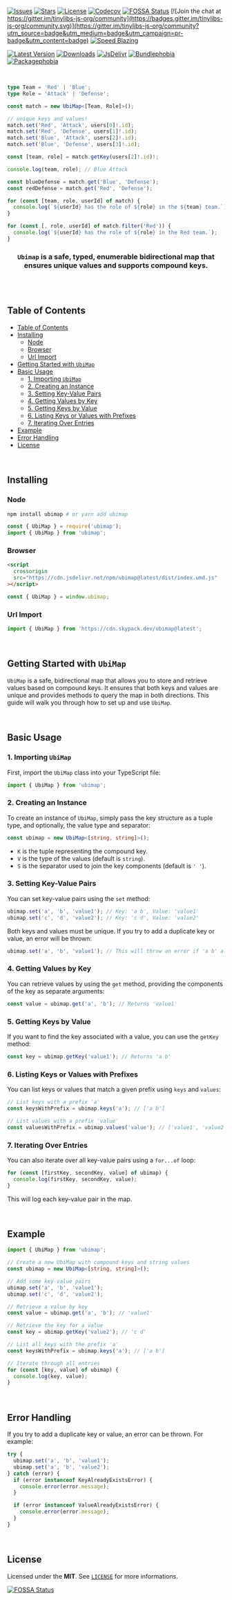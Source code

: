 <br />

[![Issues](https://img.shields.io/github/issues/arthurfiorette/tinylibs?logo=github&label=Issues)](https://github.com/arthurfiorette/tinylibs/issues)
[![Stars](https://img.shields.io/github/stars/arthurfiorette/tinylibs?logo=github&label=Stars)](https://github.com/arthurfiorette/tinylibs/stargazers)
[![License](https://img.shields.io/github/license/arthurfiorette/tinylibs?logo=githu&label=License)](https://github.com/arthurfiorette/tinylibs/blob/main/LICENSE)
[![Codecov](https://codecov.io/gh/arthurfiorette/tinylibs/branch/main/graph/badge.svg?token=ML0KGCU0VM)](https://codecov.io/gh/arthurfiorette/tinylibs)
[![FOSSA Status](https://app.fossa.com/api/projects/git%2Bgithub.com%2Farthurfiorette%2Ftinylibs.svg?type=shield)](https://app.fossa.com/projects/git%2Bgithub.com%2Farthurfiorette%2Ftinylibs?ref=badge_shield)
[![Join the chat at https://gitter.im/tinylibs-js-org/community](https://badges.gitter.im/tinylibs-js-org/community.svg)](https://gitter.im/tinylibs-js-org/community?utm_source=badge&utm_medium=badge&utm_campaign=pr-badge&utm_content=badge)
[![Speed Blazing](https://img.shields.io/badge/speed-blazing%20%F0%9F%94%A5-brightgreen.svg)](https://twitter.com/acdlite/status/974390255393505280)

[![Latest Version](https://img.shields.io/npm/v/ubimap)](https://www.npmjs.com/package/ubimap)
[![Downloads](https://img.shields.io/npm/dw/ubimap)](https://www.npmjs.com/package/ubimap)
[![JsDelivr](https://data.jsdelivr.com/v1/package/npm/ubimap/badge?style=rounded)](https://www.jsdelivr.com/package/npm/ubimap)
[![Bundlephobia](https://img.shields.io/bundlephobia/minzip/ubimap/latest?style=flat)](https://bundlephobia.com/package/ubimap@latest)
[![Packagephobia](https://packagephobia.com/badge?p=ubimap@latest)](https://packagephobia.com/result?p=ubimap@latest)

<br />

```ts
type Team = 'Red' | 'Blue';
type Role = 'Attack' | 'Defense';

const match = new UbiMap<[Team, Role]>();

// unique keys and values!
match.set('Red', 'Attack', users[0]!.id);
match.set('Red', 'Defense', users[1]!.id);
match.set('Blue', 'Attack', users[2]!.id);
match.set('Blue', 'Defense', users[3]!.id);

const [team, role] = match.getKey(users[2]!.id)!;

console.log(team, role); // Blue Attack

const blueDefense = match.get('Blue', 'Defense');
const redDefense = match.get('Red', 'Defense');

for (const [team, role, userId] of match) {
  console.log(`${userId} has the role of ${role} in the ${team} team.`);
}

for (const [, role, userId] of match.filter('Red')) {
  console.log(`${userId} has the role of ${role} in the Red team.`);
}
```

<h3 align="center">
  <code>Ubimap</code> is a safe, typed, enumerable bidirectional map that ensures unique values and supports compound keys.
  <br />
  <br />
</h3>

<br />

## Table of Contents

- [Table of Contents](#table-of-contents)
- [Installing](#installing)
  - [Node](#node)
  - [Browser](#browser)
  - [Url Import](#url-import)
- [Getting Started with `UbiMap`](#getting-started-with-ubimap)
- [Basic Usage](#basic-usage)
  - [1. Importing `UbiMap`](#1-importing-ubimap)
  - [2. Creating an Instance](#2-creating-an-instance)
  - [3. Setting Key-Value Pairs](#3-setting-key-value-pairs)
  - [4. Getting Values by Key](#4-getting-values-by-key)
  - [5. Getting Keys by Value](#5-getting-keys-by-value)
  - [6. Listing Keys or Values with Prefixes](#6-listing-keys-or-values-with-prefixes)
  - [7. Iterating Over Entries](#7-iterating-over-entries)
- [Example](#example)
- [Error Handling](#error-handling)
- [License](#license)

<br />

## Installing

### Node

```sh
npm install ubimap # or yarn add ubimap
```

```js
const { UbiMap } = require('ubimap');
import { UbiMap } from 'ubimap';
```

### Browser

```html
<script
  crossorigin
  src="https://cdn.jsdelivr.net/npm/ubimap@latest/dist/index.umd.js"
></script>
```

```js
const { UbiMap } = window.ubimap;
```

### Url Import

```ts
import { UbiMap } from 'https://cdn.skypack.dev/ubimap@latest';
```

<br />

## Getting Started with `UbiMap`

`UbiMap` is a safe, bidirectional map that allows you to store and retrieve values based
on compound keys. It ensures that both keys and values are unique and provides methods to
query the map in both directions. This guide will walk you through how to set up and use
`UbiMap`.

<br />

## Basic Usage

### 1. Importing `UbiMap`

First, import the `UbiMap` class into your TypeScript file:

```ts
import { UbiMap } from 'ubimap';
```

### 2. Creating an Instance

To create an instance of `UbiMap`, simply pass the key structure as a tuple type, and
optionally, the value type and separator:

```ts
const ubimap = new UbiMap<[string, string]>();
```

- `K` is the tuple representing the compound key.
- `V` is the type of the values (default is `string`).
- `S` is the separator used to join the key components (default is `' '`).

### 3. Setting Key-Value Pairs

You can set key-value pairs using the `set` method:

```ts
ubimap.set('a', 'b', 'value1'); // Key: 'a b', Value: 'value1'
ubimap.set('c', 'd', 'value2'); // Key: 'c d', Value: 'value2'
```

Both keys and values must be unique. If you try to add a duplicate key or value, an error
will be thrown:

```ts
ubimap.set('a', 'b', 'value1'); // This will throw an error if 'a b' already exists.
```

### 4. Getting Values by Key

You can retrieve values by using the `get` method, providing the components of the key as
separate arguments:

```ts
const value = ubimap.get('a', 'b'); // Returns 'value1'
```

### 5. Getting Keys by Value

If you want to find the key associated with a value, you can use the `getKey` method:

```ts
const key = ubimap.getKey('value1'); // Returns 'a b'
```

### 6. Listing Keys or Values with Prefixes

You can list keys or values that match a given prefix using `keys` and `values`:

```ts
// List keys with a prefix 'a'
const keysWithPrefix = ubimap.keys('a'); // ['a b']

// List values with a prefix 'value'
const valuesWithPrefix = ubimap.values('value'); // ['value1', 'value2']
```

### 7. Iterating Over Entries

You can also iterate over all key-value pairs using a `for...of` loop:

```ts
for (const [firstKey, secondKey, value] of ubimap) {
  console.log(firstKey, secondKey, value);
}
```

This will log each key-value pair in the map.

<br />

## Example

```ts
import { UbiMap } from 'ubimap';

// Create a new UbiMap with compound keys and string values
const ubimap = new UbiMap<[string, string]>();

// Add some key-value pairs
ubimap.set('a', 'b', 'value1');
ubimap.set('c', 'd', 'value2');

// Retrieve a value by key
const value = ubimap.get('a', 'b'); // 'value1'

// Retrieve the key for a value
const key = ubimap.getKey('value2'); // 'c d'

// List all keys with the prefix 'a'
const keysWithPrefix = ubimap.keys('a'); // ['a b']

// Iterate through all entries
for (const [key, value] of ubimap) {
  console.log(key, value);
}
```

<br />

## Error Handling

If you try to add a duplicate key or value, an error can be thrown. For example:

```ts
try {
  ubimap.set('a', 'b', 'value1');
  ubimap.set('a', 'b', 'value2');
} catch (error) {
  if (error instanceof KeyAlreadyExistsError) {
    console.error(error.message);
  }

  if (error instanceof ValueAlreadyExistsError) {
    console.error(error.message);
  }
}
```

<br />

## License

Licensed under the **MIT**. See [`LICENSE`](LICENSE) for more informations.

[![FOSSA Status](https://app.fossa.com/api/projects/git%2Bgithub.com%2Farthurfiorette%2Ftinylibs.svg?type=small)](https://app.fossa.com/projects/git%2Bgithub.com%2Farthurfiorette%2Ftinylibs?ref=badge_small)

<br />
